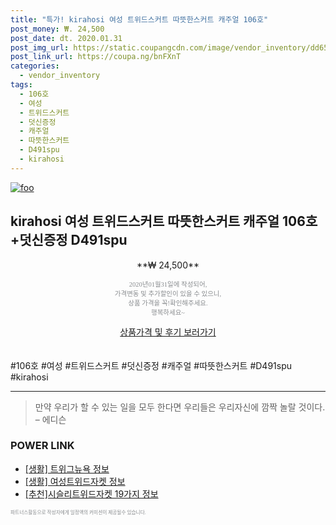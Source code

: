 ```yaml
--- 
title: "특가! kirahosi 여성 트위드스커트 따뜻한스커트 캐주얼 106호" 
post_money: ₩. 24,500 
post_date: dt. 2020.01.31 
post_img_url: https://static.coupangcdn.com/image/vendor_inventory/dd65/a30b783017e151fd3a28b73bb38278c92e686af2515472f91290d987c579.jpg 
post_link_url: https://coupa.ng/bnFXnT 
categories: 
  - vendor_inventory 
tags: 
  - 106호 
  - 여성 
  - 트위드스커트 
  - 덧신증정 
  - 캐주얼 
  - 따뜻한스커트 
  - D491spu 
  - kirahosi 
--- 
```

[![foo](https://static.coupangcdn.com/image/vendor_inventory/dd65/a30b783017e151fd3a28b73bb38278c92e686af2515472f91290d987c579.jpg)](https://coupa.ng/bnFXnT) 

## kirahosi 여성 트위드스커트 따뜻한스커트 캐주얼 106호+덧신증정 D491spu 
<p style="text-align: center;">**₩ 24,500**</p> 
<p style="text-align: center;"><span style="color: #898c8f; font-family: Georgia,Times,serif; font-size: 0.75em;">2020년01월31일에 작성되어, <br>가격변동 및 추가할인이 있을 수 있으니,<br> 상품 가격을 꼭!확인해주세요.<br>행복하세요~</span> 
</p>	 
<div markdown="0" style="text-align: center;"><a href="https://coupa.ng/bnFXnT" class="btn btn--success">상품가격 및 후기 보러가기</a></div> 
<br><br> 
  #106호 #여성 #트위드스커트 #덧신증정 #캐주얼 #따뜻한스커트 #D491spu #kirahosi 
<hr> 

> 만약 우리가 할 수 있는 일을 모두 한다면 우리들은 우리자신에 깜짝 놀랄 것이다. – 에디슨 


### POWER LINK

* <a href="https://blog.naver.com/sakai111/221768588918" target="_blank"> [생활] 트위그뉴욕 정보 </a>
* <a href="https://blog.naver.com/santokki14/221766398093" target="_blank"> [생활] 여성트위드자켓 정보 </a>
* <a href="https://blog.naver.com/fasyy4321/221786186622" target="_blank">[추천]시슬리트위드자켓 19가지 정보</a>

<span style="color: #898c8f; font-family: Georgia,Times,serif; font-size: 0.55em;">파트너스활동으로 작성자에게 일정액의 커미션이 제공될수 있습니다.</span> 
